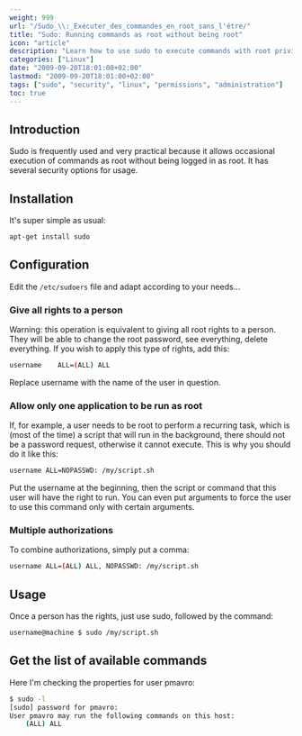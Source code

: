 ```yaml
---
weight: 999
url: "/Sudo_\\:_Exécuter_des_commandes_en_root_sans_l'être/"
title: "Sudo: Running commands as root without being root"
icon: "article"
description: "Learn how to use sudo to execute commands with root privileges without logging in as root, including installation, configuration and usage examples."
categories: ["Linux"]
date: "2009-09-20T18:01:00+02:00"
lastmod: "2009-09-20T18:01:00+02:00"
tags: ["sudo", "security", "linux", "permissions", "administration"]
toc: true
---
```


## Introduction

Sudo is frequently used and very practical because it allows occasional execution of commands as root without being logged in as root. It has several security options for usage.

## Installation

It's super simple as usual:

```bash
apt-get install sudo
```

## Configuration

Edit the `/etc/sudoers` file and adapt according to your needs...

### Give all rights to a person

Warning: this operation is equivalent to giving all root rights to a person. They will be able to change the root password, see everything, delete everything. If you wish to apply this type of rights, add this:

```bash
username    ALL=(ALL) ALL
```

Replace username with the name of the user in question.

### Allow only one application to be run as root

If, for example, a user needs to be root to perform a recurring task, which is (most of the time) a script that will run in the background, there should not be a password request, otherwise it cannot execute. This is why you should do it like this:

```bash
username ALL=NOPASSWD: /my/script.sh
```

Put the username at the beginning, then the script or command that this user will have the right to run. You can even put arguments to force the user to use this command only with certain arguments.

### Multiple authorizations

To combine authorizations, simply put a comma:

```bash
username ALL=(ALL) ALL, NOPASSWD: /my/script.sh
```

## Usage

Once a person has the rights, just use sudo, followed by the command:

```bash
username@machine $ sudo /my/script.sh
```

## Get the list of available commands

Here I'm checking the properties for user pmavro:

```bash
$ sudo -l
[sudo] password for pmavro: 
User pmavro may run the following commands on this host:
    (ALL) ALL
```